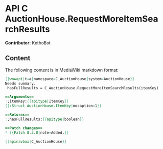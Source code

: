 # API C AuctionHouse.RequestMoreItemSearchResults

**Contributor:** KethoBot

## Content

The following content is in MediaWiki markdown format:

```mediawiki
{{wowapi|t=a|namespace=C_AuctionHouse|system=AuctionHouse}}
Needs summary.
 hasFullResults = C_AuctionHouse.RequestMoreItemSearchResults(itemKey)

==Arguments==
:;itemKey:{{apitype|ItemKey}}
{{:Struct AuctionHouse.ItemKey|nocaption=1}}

==Returns==
:;hasFullResults:{{apitype|boolean}}

==Patch changes==
* {{Patch 8.3.0|note=Added.}}

{{apinavbox|C_AuctionHouse}}
```